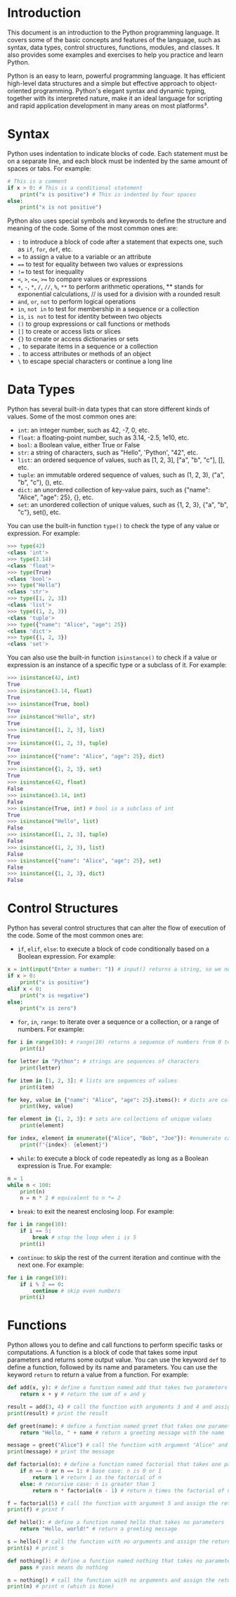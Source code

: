 # Introduction
This document is an introduction to the Python programming language. It covers some of the basic concepts and features of the language, such as syntax, data types, control structures, functions, modules, and classes. It also provides some examples and exercises to help you practice and learn Python.

Python is an easy to learn, powerful programming language. It has efficient high-level data structures and a simple but effective approach to object-oriented programming. Python's elegant syntax and dynamic typing, together with its interpreted nature, make it an ideal language for scripting and rapid application development in many areas on most platforms³.

# Syntax
Python uses indentation to indicate blocks of code. Each statement must be on a separate line, and each block must be indented by the same amount of spaces or tabs. For example:

```python
# This is a comment
if x > 0: # This is a conditional statement
    print("x is positive") # This is indented by four spaces
else:
    print("x is not positive")
```

Python also uses special symbols and keywords to define the structure and meaning of the code. Some of the most common ones are:

- `:` to introduce a block of code after a statement that expects one, such as `if`, `for`, `def`, etc.
- `=` to assign a value to a variable or an attribute
- `==` to test for equality between two values or expressions
- `!=` to test for inequality
- `<`, `>`, `<=`, `>=` to compare values or expressions
- `+`, `-`, `*`, `/`, `//`, `%`, `**` to perform arithmetic operations, ** stands for exponential calculations, // is used for a division with a rounded result
- `and`, `or`, `not` to perform logical operations
- `in`, `not in` to test for membership in a sequence or a collection
- `is`, `is not` to test for identity between two objects
- `()` to group expressions or call functions or methods
- `[]` to create or access lists or slices
- `{}` to create or access dictionaries or sets
- `,` to separate items in a sequence or a collection
- `.` to access attributes or methods of an object
- `\` to escape special characters or continue a long line

# Data Types
Python has several built-in data types that can store different kinds of values. Some of the most common ones are:

- `int`: an integer number, such as 42, -7, 0, etc.
- `float`: a floating-point number, such as 3.14, -2.5, 1e10, etc.
- `bool`: a Boolean value, either True or False
- `str`: a string of characters, such as "Hello", 'Python', "42", etc.
- `list`: an ordered sequence of values, such as [1, 2, 3], ["a", "b", "c"], [], etc.
- `tuple`: an immutable ordered sequence of values, such as (1, 2, 3), ("a", "b", "c"), (), etc.
- `dict`: an unordered collection of key-value pairs, such as {"name": "Alice", "age": 25}, {}, etc.
- `set`: an unordered collection of unique values, such as {1, 2, 3}, {"a", "b", "c"}, set(), etc.

You can use the built-in function `type()` to check the type of any value or expression. For example:

```python
>>> type(42)
<class 'int'>
>>> type(3.14)
<class 'float'>
>>> type(True)
<class 'bool'>
>>> type("Hello")
<class 'str'>
>>> type([1, 2, 3])
<class 'list'>
>>> type((1, 2, 3))
<class 'tuple'>
>>> type({"name": "Alice", "age": 25})
<class 'dict'>
>>> type({1, 2, 3})
<class 'set'>
```

You can also use the built-in function `isinstance()` to check if a value or expression is an instance of a specific type or a subclass of it. For example:

```python
>>> isinstance(42, int)
True
>>> isinstance(3.14, float)
True
>>> isinstance(True, bool)
True
>>> isinstance("Hello", str)
True
>>> isinstance([1, 2, 3], list)
True
>>> isinstance((1, 2, 3), tuple)
True
>>> isinstance({"name": "Alice", "age": 25}, dict)
True
>>> isinstance({1, 2, 3}, set)
True
>>> isinstance(42, float)
False
>>> isinstance(3.14, int)
False
>>> isinstance(True, int) # bool is a subclass of int
True
>>> isinstance("Hello", list)
False
>>> isinstance([1, 2, 3], tuple)
False
>>> isinstance((1, 2, 3), list)
False
>>> isinstance({"name": "Alice", "age": 25}, set)
False
>>> isinstance({1, 2, 3}, dict)
False
```

# Control Structures
Python has several control structures that can alter the flow of execution of the code. Some of the most common ones are:

- `if`, `elif`, `else`: to execute a block of code conditionally based on a Boolean expression. For example:

```python
x = int(input("Enter a number: ")) # input() returns a string, so we need to convert it to an int
if x > 0:
    print("x is positive")
elif x < 0:
    print("x is negative")
else:
    print("x is zero")
```

- `for`, `in`, `range`: to iterate over a sequence or a collection, or a range of numbers. For example:

```python
for i in range(10): # range(10) returns a sequence of numbers from 0 to 9
    print(i)

for letter in "Python": # strings are sequences of characters
    print(letter)

for item in [1, 2, 3]: # lists are sequences of values
    print(item)

for key, value in {"name": "Alice", "age": 25}.items(): # dicts are collections of key-value pairs
    print(key, value)

for element in {1, 2, 3}: # sets are collections of unique values
    print(element)

for index, element in enumerate({"Alice", "Bob", "Joe"}): #enumerate can be used to get both the index and element of a list or string etc.
    print(f"{index}: {element}")
```

- `while`: to execute a block of code repeatedly as long as a Boolean expression is True. For example:

```python
n = 1
while n < 100:
    print(n)
    n = n * 2 # equivalent to n *= 2
```

- `break`: to exit the nearest enclosing loop. For example:

```python
for i in range(10):
    if i == 5:
        break # stop the loop when i is 5
    print(i)
```

- `continue`: to skip the rest of the current iteration and continue with the next one. For example:

```python
for i in range(10):
    if i % 2 == 0:
        continue # skip even numbers
    print(i)
```

# Functions
Python allows you to define and call functions to perform specific tasks or computations. A function is a block of code that takes some input parameters and returns some output value. You can use the keyword `def` to define a function, followed by its name and parameters. You can use the keyword `return` to return a value from a function. For example:

```python
def add(x, y): # define a function named add that takes two parameters x and y
    return x + y # return the sum of x and y

result = add(3, 4) # call the function with arguments 3 and 4 and assign the return value to result
print(result) # print the result

def greet(name): # define a function named greet that takes one parameter name
    return "Hello, " + name # return a greeting message with the name

message = greet("Alice") # call the function with argument "Alice" and assign the return value to message
print(message) # print the message

def factorial(n): # define a function named factorial that takes one parameter n
    if n == 0 or n == 1: # base case: n is 0 or 1
        return 1 # return 1 as the factorial of n
    else: # recursive case: n is greater than 1
        return n * factorial(n - 1) # return n times the factorial of n - 1

f = factorial(5) # call the function with argument 5 and assign the return value to f
print(f) # print f

def hello(): # define a function named hello that takes no parameters
    return "Hello, world!" # return a greeting message

s = hello() # call the function with no arguments and assign the return value to s
print(s) # print s

def nothing(): # define a function named nothing that takes no parameters and returns nothing
    pass # pass means do nothing

n = nothing() # call the function with no arguments and assign the return value to n (which is None by default)
print(n) # print n (which is None)
```